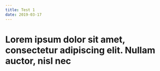 ```yaml
---
title: Test 1
date: 2019-03-17
---
```

# Lorem ipsum dolor sit amet, consectetur adipiscing elit. Nullam auctor, nisl nec